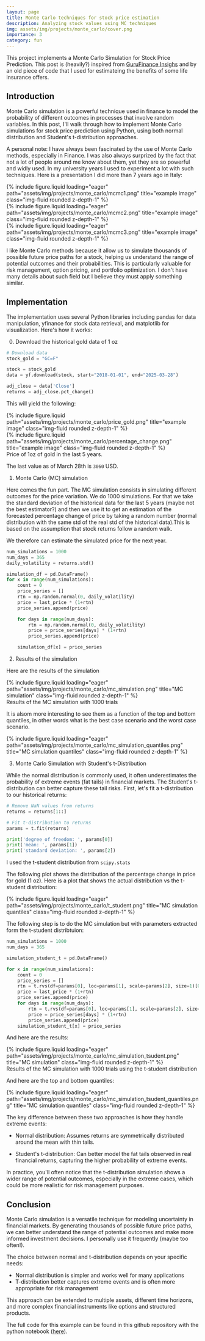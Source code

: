 ```yaml
---
layout: page
title: Monte Carlo techniques for stock price estimation
description: Analyzing stock values using MC techniques
img: assets/img/projects/monte_carlo/cover.png
importance: 3
category: fun
---
```


This project implements a Monte Carlo Simulation for Stock Price Prediction. This post is (heavily?) inspired from [GuruFinance Insighs](https://github.com/dataman-git/codes_for_articles/blob/master/time_series_08_monte_carlo_simulation.ipynb?utm_source=ayratmurtazin.beehiiv.com&utm_medium=newsletter&utm_campaign=monte-carlo-simulation-for-time-series-probabilistic-forecasting&_bhlid=41146da02aef82ddd8485d69776814d56e3ab6fe) and by an old piece of code that I used for estimateing the benefits of some life insurance offers. 


## Introduction

Monte Carlo simulation is a powerful technique used in finance to model the probability of different outcomes in processes that involve random variables. In this post, I'll walk through how to implement Monte Carlo simulations for stock price prediction using Python, using both normal distribution and Student's t-distribution approaches. 

A personal note: I have always been fascinated by the use of Monte Carlo methods, especially in Finance. I was also always surprized by the fact that not a lot of people around me know about them, yet they are so powerful and widly used. In my university years I used to experiment a lot with such techniques. Here is a presentation I did more than 7 years ago in Italy:

<div class="row">
    <div class="col-sm mt-3 mt-md-0">
        {% include figure.liquid loading="eager" path="assets/img/projects/monte_carlo/mcmc1.png" title="example image" class="img-fluid rounded z-depth-1" %}
    </div>
    <div class="col-sm mt-3 mt-md-0">
        {% include figure.liquid loading="eager" path="assets/img/projects/monte_carlo/mcmc2.png" title="example image" class="img-fluid rounded z-depth-1" %}
    </div>
    <div class="col-sm mt-3 mt-md-0">
        {% include figure.liquid loading="eager" path="assets/img/projects/monte_carlo/mcmc3.png" title="example image" class="img-fluid rounded z-depth-1" %}
    </div>
</div>


I like Monte Carlo methods because it allow us to simulate thousands of possible future price paths for a stock, helping us understand the range of potential outcomes and their probabilities. This is particularly valuable for risk management, option pricing, and portfolio optimization. I don't have many details about such field but I believe they must apply something similar. 


## Implementation 

The implementation uses several Python libraries including pandas for data manipulation, yfinance for stock data retrieval, and matplotlib for visualization. Here's how it works:

0. Download the historical gold data of 1 oz 

```python
# Download data
stock_gold = "GC=F"

stock = stock_gold
data = yf.download(stock, start="2018-01-01", end="2025-03-28")

adj_close = data['Close']
returns = adj_close.pct_change()

```

This will yield the following:

<div class="row justify-content-sm-center">
    <div class="col-sm-8 mt-3 mt-md-0">
        {% include figure.liquid path="assets/img/projects/monte_carlo/price_gold.png" title="example image" class="img-fluid rounded z-depth-1" %}
    </div>
    <div class="col-sm-4 mt-3 mt-md-0">
        {% include figure.liquid path="assets/img/projects/monte_carlo/percentage_change.png" title="example image" class="img-fluid rounded z-depth-1" %}
    </div>
</div>
<div class="caption">
    Price of 1oz of gold in the last 5 years.
</div>



The last value as of March 28th is `3060` USD. 


1. Monte Carlo (MC) simulation

Here comes the fun part. The MC simulation consists in simulating different outcomes for the price variation. We do 1000 simulations. For that we take the standard deviation of the historical data for the last 5 years (maybe not the best estimator?) and then we use it to get an estimation of the forecasted percentage change of price by taking a random number (normal distribution with the same std of the real std of the historical data).This is based on the assumption that stock returns follow a random walk. 

We therefore can estimate the simulated price for the next year. 

```python
num_simulations = 1000
num_days = 365
daily_volatility = returns.std()

simulation_df = pd.DataFrame()
for x in range(num_simulations):
    count = 0
    price_series = [] 
    rtn = np.random.normal(0, daily_volatility)
    price = last_price * (1+rtn)
    price_series.append(price)

    for days in range(num_days):
        rtn = np.random.normal(0, daily_volatility)
        price = price_series[days] * (1+rtn)
        price_series.append(price)

    simulation_df[x] = price_series
```


2. Results of the simulation

Here are the results of the simulation

<div class="row">
    <div class="col-sm mt-3 mt-md-0">
        {% include figure.liquid loading="eager" path="assets/img/projects/monte_carlo/mc_simulation.png" title="MC simulation" class="img-fluid rounded z-depth-1" %}
    </div>
</div>
<div class="caption">
    Results of the MC simulation with 1000 trials 
</div>

It is alsom more interesting to see them as a function of the top and bottom quantiles, in other words what is the best case scenario and the worst case scenario. 

<div class="row">
    <div class="col-sm mt-3 mt-md-0">
        {% include figure.liquid loading="eager" path="assets/img/projects/monte_carlo/mc_simulation_quantiles.png" title="MC simulation quantiles" class="img-fluid rounded z-depth-1" %}
    </div>
</div>

3. Monte Carlo Simulation with Student's t-Distribution

While the normal distribution is commonly used, it often underestimates the probability of extreme events (fat tails) in financial markets. The Student's t-distribution can better capture these tail risks. First, let's fit a t-distribution to our historical returns:

```python
# Remove NaN values from returns
returns = returns[1::]

# Fit t-distribution to returns
params = t.fit(returns)

print('degree of freedom: ', params[0])
print('mean: ', params[1])
print('standard deviation: ', params[2])
```

I used the t-student distribution from `scipy.stats` 

The following plot shows the distribution of the percentage change in price for gold (1 oz). Here is a plot that shows the actual distribution vs the t-student distribution:

<div class="row">
    <div class="col-sm mt-3 mt-md-0">
        {% include figure.liquid loading="eager" path="assets/img/projects/monte_carlo/t_student.png" title="MC simulation quantiles" class="img-fluid rounded z-depth-1" %}
    </div>
</div>

The following step is to do the MC simulation but with parameters extracted form the t-student distribtuion: 

```python
num_simulations = 1000
num_days = 365

simulation_student_t = pd.DataFrame()

for x in range(num_simulations):
    count = 0
    price_series = [] 
    rtn = t.rvs(df=params[0], loc=params[1], scale=params[2], size=1)[0] 
    price = last_price * (1+rtn)
    price_series.append(price)
    for days in range(num_days):
        rtn = t.rvs(df=params[0], loc=params[1], scale=params[2], size=1)[0] 
        price = price_series[days] * (1+rtn)
        price_series.append(price)
    simulation_student_t[x] = price_series
```


And here are the results: 

<div class="row">
    <div class="col-sm mt-3 mt-md-0">
        {% include figure.liquid loading="eager" path="assets/img/projects/monte_carlo/mc_simulation_tsudent.png" title="MC simulation" class="img-fluid rounded z-depth-1" %}
    </div>
</div>
<div class="caption">
    Results of the MC simulation with 1000 trials using the t-student distribution
</div>


And here are the top and bottom quantiles: 

<div class="row">
    <div class="col-sm mt-3 mt-md-0">
        {% include figure.liquid loading="eager" path="assets/img/projects/monte_carlo/mc_simulation_tsudent_quantiles.png" title="MC simulation quantiles" class="img-fluid rounded z-depth-1" %}
    </div>
</div>


The key difference between these two approaches is how they handle extreme events:

- Normal distribution: Assumes returns are symmetrically distributed around the mean with thin tails.

- Student's t-distribution: Can better model the fat tails observed in real financial returns, capturing the higher probability of extreme events.
  
In practice, you'll often notice that the t-distribution simulation shows a wider range of potential outcomes, especially in the extreme cases, which could be more realistic for risk management purposes.



## Conclusion

Monte Carlo simulation is a versatile technique for modeling uncertainty in financial markets. By generating thousands of possible future price paths, we can better understand the range of potential outcomes and make more informed investment decisions. I personally use it frequently (maybe too often!). 

The choice between normal and t-distribution depends on your specific needs:

- Normal distribution is simpler and works well for many applications
- T-distribution better captures extreme events and is often more appropriate for risk management

This approach can be extended to multiple assets, different time horizons, and more complex financial instruments like options and structured products. 


The full code for this example can be found in this github repository with the python notebook ([here](assets/img/projects/monte_carlo/monte_carlo.ipynb)). 